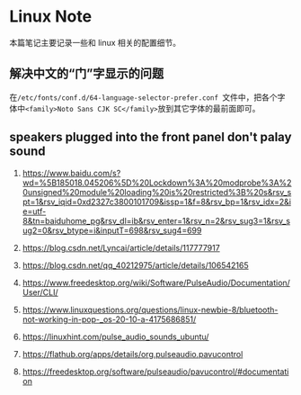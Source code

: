 # Linux Note

本篇笔记主要记录一些和 linux 相关的配置细节。

## 解决中文的“门”字显示的问题

在`/etc/fonts/conf.d/64-language-selector-prefer.conf `文件中，把各个字体中`<family>Noto Sans CJK SC</family>`放到其它字体的最前面即可。

## speakers plugged into the front panel don't palay sound

1. <https://www.baidu.com/s?wd=%5B185018.045206%5D%20Lockdown%3A%20modprobe%3A%20unsigned%20module%20loading%20is%20restricted%3B%20s&rsv_spt=1&rsv_iqid=0xd2327c3800101709&issp=1&f=8&rsv_bp=1&rsv_idx=2&ie=utf-8&tn=baiduhome_pg&rsv_dl=ib&rsv_enter=1&rsv_n=2&rsv_sug3=1&rsv_sug2=0&rsv_btype=i&inputT=698&rsv_sug4=699>

1. <https://blog.csdn.net/Lyncai/article/details/117777917>

1. <https://blog.csdn.net/qq_40212975/article/details/106542165>

1. <https://www.freedesktop.org/wiki/Software/PulseAudio/Documentation/User/CLI/>

1. <https://www.linuxquestions.org/questions/linux-newbie-8/bluetooth-not-working-in-pop-_os-20-10-a-4175686851/>

1. <https://linuxhint.com/pulse_audio_sounds_ubuntu/>

1. <https://flathub.org/apps/details/org.pulseaudio.pavucontrol>

1. <https://freedesktop.org/software/pulseaudio/pavucontrol/#documentation>